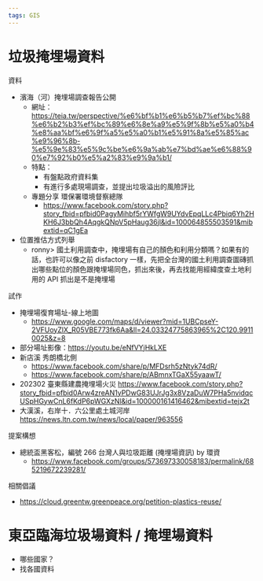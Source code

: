 ```yaml
---
tags: GIS
---
```


# 垃圾掩埋場資料

資料
- 濱海（河）掩埋場調查報告公開
    - 網址：https://teia.tw/perspective/%e6%bf%b1%e6%b5%b7%ef%bc%88%e6%b2%b3%ef%bc%89%e6%8e%a9%e5%9f%8b%e5%a0%b4%e8%aa%bf%e6%9f%a5%e5%a0%b1%e5%91%8a%e5%85%ac%e9%96%8b-%e5%9e%83%e5%9c%be%e6%9a%ab%e7%bd%ae%e6%88%90%e7%92%b0%e5%a2%83%e9%9a%b1/
    - 特點：
        - 有盤點政府資料集
        - 有進行多處現場調查，並提出垃圾溢出的風險評比
    - 專題分享 環保署環境督察總隊
        - https://www.facebook.com/story.php?story_fbid=pfbid0PagyMihbf5rYWfgW9UYdvEpqLLc4Pbiq6Yh2HKH6J3bbQh4AqgkQNpV5pHaug36jl&id=100064855503591&mibextid=qC1gEa
- 位置推估方式列舉
    - ronny> 國土利用調查中，掩埋場有自己的顏色和利用分類嗎？如果有的話，也許可以像之前 disfactory 一樣，先把全台灣的國土利用調查圖磚抓出哪些點位的顏色跟掩埋場同色，抓出來後，再去找能用經緯度查土地利用的 API 抓出是不是掩埋場


試作
- 掩埋場復育場址-線上地圖
    - https://www.google.com/maps/d/viewer?mid=1UBCpseY-2VFUoyZlX_R05VBE773fk6Aa&ll=24.03324775863965%2C120.99110025&z=8
- 部分場址影像：https://youtu.be/eNfVYjHkLXE
- 新店溪 秀朗橋北側
    - https://www.facebook.com/share/p/MFDsrh5zNtyk74dR/
    - https://www.facebook.com/share/p/ABmnxTGaX55yaawT/
- 202302 臺東縣建農掩埋場火災 https://www.facebook.com/story.php?story_fbid=pfbid0Arw4zreAN1yPDwG83UJrJg3x8VzaDuW7PHa5nvidqcUSpHGywCnL6fKdP6pWGXzNl&id=100000161416462&mibextid=tejx2t
- 大漢溪，右岸十．六公里處土城河岸 https://news.ltn.com.tw/news/local/paper/963556


提案構想
- 總統盃黑客松，編號 266 台灣人與垃圾距離 (掩埋場資訊) by 環資
    - https://www.facebook.com/groups/573697330058183/permalink/685219672239281/

相關倡議
- https://cloud.greentw.greenpeace.org/petition-plastics-reuse/

# 東亞臨海垃圾場資料 / 掩埋場資料

- 哪些國家？
- 找各國資料


